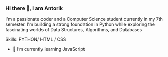 ### Hi there 👋, I am Antorik

I'm a passionate coder and a Computer Science student currently in my 7th semester. I'm building a strong foundation in Python while exploring the fascinating worlds of Data Structures, Algorithms, and Databases

Skills: PYTHON/ HTML / CSS

- 🌱 I’m currently learning JavaScript 




